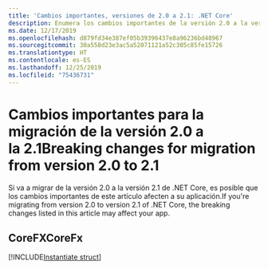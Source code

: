 ```yaml
---
title: 'Cambios importantes, versiones de 2.0 a 2.1: .NET Core'
description: Enumera los cambios importantes de la versión 2.0 a la versión 2.1 de .NET Core.
ms.date: 12/17/2019
ms.openlocfilehash: d879fd34e387ef05b39396437e8a96236bd48967
ms.sourcegitcommit: 30a558d23e3ac5a52071121a52c305c85fe15726
ms.translationtype: HT
ms.contentlocale: es-ES
ms.lasthandoff: 12/25/2019
ms.locfileid: "75436731"
---
```

# <a name="breaking-changes-for-migration-from-version-20-to-21"></a><span data-ttu-id="c799f-103">Cambios importantes para la migración de la versión 2.0 a la 2.1</span><span class="sxs-lookup"><span data-stu-id="c799f-103">Breaking changes for migration from version 2.0 to 2.1</span></span>

<span data-ttu-id="c799f-104">Si va a migrar de la versión 2.0 a la versión 2.1 de .NET Core, es posible que los cambios importantes de este artículo afecten a su aplicación.</span><span class="sxs-lookup"><span data-stu-id="c799f-104">If you're migrating from version 2.0 to version 2.1 of .NET Core, the breaking changes listed in this article may affect your app.</span></span>

## <a name="corefx"></a><span data-ttu-id="c799f-105">CoreFX</span><span class="sxs-lookup"><span data-stu-id="c799f-105">CoreFx</span></span>

[!INCLUDE[Instantiate struct](~/includes/core-changes/corefx/2.1/instantiate-struct.md)]
